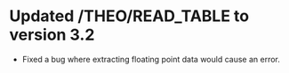 # Updated /THEO/READ_TABLE to version 3.2
- Fixed a bug where extracting floating point data would cause an error.
